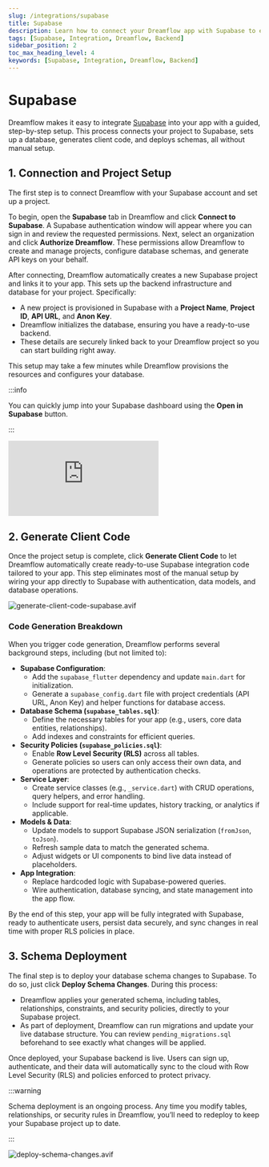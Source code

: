 ```yaml
---
slug: /integrations/supabase
title: Supabase
description: Learn how to connect your Dreamflow app with Supabase to enable powerful backend features such as authentication, databases, storage, and more.
tags: [Supabase, Integration, Dreamflow, Backend]
sidebar_position: 2
toc_max_heading_level: 4
keywords: [Supabase, Integration, Dreamflow, Backend]
---
```


# Supabase

Dreamflow makes it easy to integrate [Supabase](https://supabase.com/) into your app with a guided, step-by-step setup. This process connects your project to Supabase, sets up a database, generates client code, and deploys schemas, all without manual setup.

## 1. Connection and Project Setup

The first step is to connect Dreamflow with your Supabase account and set up a project.

To begin, open the **Supabase** tab in Dreamflow and click **Connect to Supabase**. A Supabase authentication window will appear where you can sign in and review the requested permissions. Next, select an organization and click **Authorize Dreamflow**. These permissions allow Dreamflow to create and manage projects, configure database schemas, and generate API keys on your behalf. 

After connecting, Dreamflow automatically creates a new Supabase project and links it to your app. This sets up the backend infrastructure and database for your project. Specifically:

- A new project is provisioned in Supabase with a **Project Name**, **Project ID**, **API URL**, and **Anon Key**.
- Dreamflow initializes the database, ensuring you have a ready-to-use backend.
- These details are securely linked back to your Dreamflow project so you can start building right away.

This setup may take a few minutes while Dreamflow provisions the resources and configures your database.

:::info

You can quickly jump into your Supabase dashboard using the **Open in Supabase** button.

:::


<div style={{
    position: 'relative',
    paddingBottom: 'calc(52.67989417989418% + 41px)', // Keeps the aspect ratio and additional padding
    height: 0,
    width: '100%'}}>
    <iframe 
        src="https://demo.arcade.software/QvHPsdxLUubTQDPXrxfL?embed&show_copy_link=true"
        title=""
        style={{
            position: 'absolute',
            top: 0,
            left: 0,
            width: '100%',
            height: '100%',
            colorScheme: 'light'
        }}
        frameborder="0"
        loading="lazy"
        webkitAllowFullScreen
        mozAllowFullScreen
        allowFullScreen
        allow="clipboard-write">
    </iframe>
</div>
<p></p>


## 2. Generate Client Code

Once the project setup is complete, click **Generate Client Code** to let Dreamflow automatically create ready-to-use Supabase integration code tailored to your app. This step eliminates most of the manual setup by wiring your app directly to Supabase with authentication, data models, and database operations.

![generate-client-code-supabase.avif](imgs/generate-client-code-supabase.avif)

### Code Generation Breakdown

When you trigger code generation, Dreamflow performs several background steps, including (but not limited to):

- **Supabase Configuration**:
    - Add the `supabase_flutter` dependency and update `main.dart` for initialization.
    - Generate a `supabase_config.dart` file with project credentials (API URL, Anon Key) and helper functions for database access.
- **Database Schema (`supabase_tables.sql`)**:
    - Define the necessary tables for your app (e.g., users, core data entities, relationships).
    - Add indexes and constraints for efficient queries.
- **Security Policies (`supabase_policies.sql`)**:
    - Enable **Row Level Security (RLS)** across all tables.
    - Generate policies so users can only access their own data, and operations are protected by authentication checks.
- **Service Layer**:
    - Create service classes (e.g., `_service.dart`) with CRUD operations, query helpers, and error handling.
    - Include support for real-time updates, history tracking, or analytics if applicable.
- **Models & Data**:
    - Update models to support Supabase JSON serialization (`fromJson`, `toJson`).
    - Refresh sample data to match the generated schema.
    - Adjust widgets or UI components to bind live data instead of placeholders.
- **App Integration**:
    - Replace hardcoded logic with Supabase-powered queries.
    - Wire authentication, database syncing, and state management into the app flow.

By the end of this step, your app will be fully integrated with Supabase, ready to authenticate users, persist data securely, and sync changes in real time with proper RLS policies in place.

## 3. Schema Deployment

The final step is to deploy your database schema changes to Supabase. To do so, just click **Deploy Schema Changes**. During this process:

- Dreamflow applies your generated schema, including tables, relationships, constraints, and security policies, directly to your Supabase project.
- As part of deployment, Dreamflow can run migrations and update your live database structure. You can review `pending_migrations.sql` beforehand to see exactly what changes will be applied.

Once deployed, your Supabase backend is live. Users can sign up, authenticate, and their data will automatically sync to the cloud with Row Level Security (RLS) and policies enforced to protect privacy.

:::warning

Schema deployment is an ongoing process. Any time you modify tables, relationships, or security rules in Dreamflow, you’ll need to redeploy to keep your Supabase project up to date.

:::

![deploy-schema-changes.avif](imgs/deploy-schema-changes.avif)
